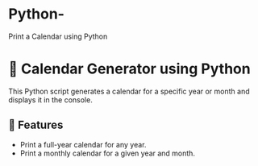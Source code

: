 # Python-
Print a Calendar using Python

# 📅 Calendar Generator using Python

This Python script generates a calendar for a specific year or month and displays it in the console.

## 🚀 Features
- Print a full-year calendar for any year.
- Print a monthly calendar for a given year and month.

